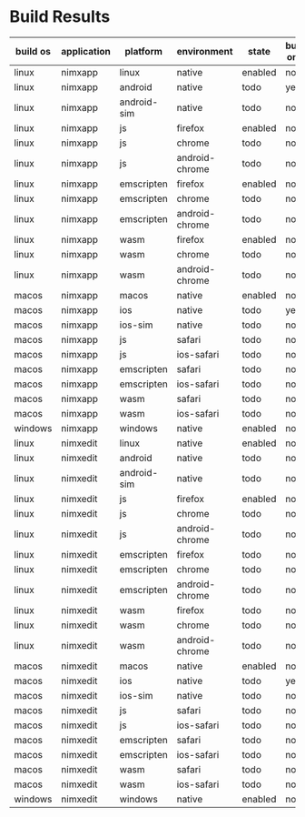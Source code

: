 # Build Results

| build os | application | platform    | environment    | state    | build only | packaging |
|----------|-------------|-------------|----------------|----------|------------|-----------|
| linux    | nimxapp     | linux       | native         | enabled  | no         | tgz       |
| linux    | nimxapp     | android     | native         | todo     | yes        | tgz       |
| linux    | nimxapp     | android-sim | native         | todo     | no         | tgz       |
| linux    | nimxapp     | js          | firefox        | enabled  | no         | tgz       |
| linux    | nimxapp     | js          | chrome         | todo     | no         | tgz       |
| linux    | nimxapp     | js          | android-chrome | todo     | no         | tgz       |
| linux    | nimxapp     | emscripten  | firefox        | enabled  | no         | tgz       |
| linux    | nimxapp     | emscripten  | chrome         | todo     | no         | tgz       |
| linux    | nimxapp     | emscripten  | android-chrome | todo     | no         | tgz       |
| linux    | nimxapp     | wasm        | firefox        | enabled  | no         | tgz       |
| linux    | nimxapp     | wasm        | chrome         | todo     | no         | tgz       |
| linux    | nimxapp     | wasm        | android-chrome | todo     | no         | tgz       |
| macos    | nimxapp     | macos       | native         | enabled  | no         | tgz       |
| macos    | nimxapp     | ios         | native         | todo     | yes        | tgz       |
| macos    | nimxapp     | ios-sim     | native         | todo     | no         | tgz       |
| macos    | nimxapp     | js          | safari         | todo     | no         | tgz       |
| macos    | nimxapp     | js          | ios-safari     | todo     | no         | tgz       |
| macos    | nimxapp     | emscripten  | safari         | todo     | no         | tgz       |
| macos    | nimxapp     | emscripten  | ios-safari     | todo     | no         | tgz       |
| macos    | nimxapp     | wasm        | safari         | todo     | no         | tgz       |
| macos    | nimxapp     | wasm        | ios-safari     | todo     | no         | tgz       |
| windows  | nimxapp     | windows     | native         | enabled  | no         | zip       |
| linux    | nimxedit    | linux       | native         | enabled  | no         | tgz       |
| linux    | nimxedit    | android     | native         | todo     | no         | tgz       |
| linux    | nimxedit    | android-sim | native         | todo     | no         | tgz       |
| linux    | nimxedit    | js          | firefox        | enabled  | no         | tgz       |
| linux    | nimxedit    | js          | chrome         | todo     | no         | tgz       |
| linux    | nimxedit    | js          | android-chrome | todo     | no         | tgz       |
| linux    | nimxedit    | emscripten  | firefox        | todo     | no         | tgz       |
| linux    | nimxedit    | emscripten  | chrome         | todo     | no         | tgz       |
| linux    | nimxedit    | emscripten  | android-chrome | todo     | no         | tgz       |
| linux    | nimxedit    | wasm        | firefox        | todo     | no         | tgz       |
| linux    | nimxedit    | wasm        | chrome         | todo     | no         | tgz       |
| linux    | nimxedit    | wasm        | android-chrome | todo     | no         | tgz       |
| macos    | nimxedit    | macos       | native         | enabled  | no         | tgz       |
| macos    | nimxedit    | ios         | native         | todo     | yes        | tgz       |
| macos    | nimxedit    | ios-sim     | native         | todo     | no         | tgz       |
| macos    | nimxedit    | js          | safari         | todo     | no         | tgz       |
| macos    | nimxedit    | js          | ios-safari     | todo     | no         | tgz       |
| macos    | nimxedit    | emscripten  | safari         | todo     | no         | tgz       |
| macos    | nimxedit    | emscripten  | ios-safari     | todo     | no         | tgz       |
| macos    | nimxedit    | wasm        | safari         | todo     | no         | tgz       |
| macos    | nimxedit    | wasm        | ios-safari     | todo     | no         | tgz       |
| windows  | nimxedit    | windows     | native         | enabled  | no         | zip       |
